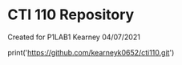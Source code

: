 # CTI 110 Repository
Created for P1LAB1
Kearney
04/07/2021

print('https://github.com/kearneyk0652/cti110.git')

